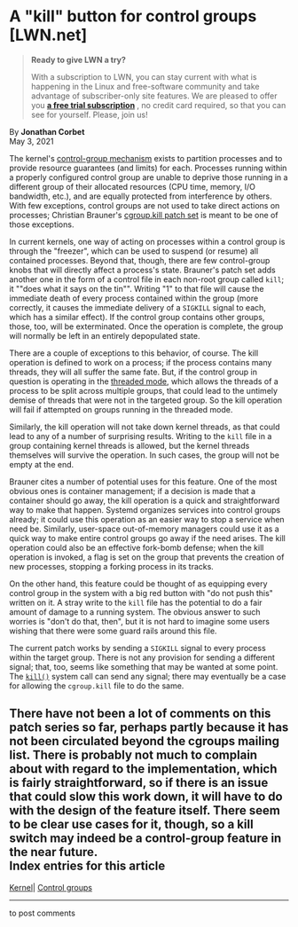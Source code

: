 # A "kill" button for control groups [LWN.net]

> **Ready to give LWN a try?**
> 
> With a subscription to LWN, you can stay current with what is happening in the Linux and free-software community and take advantage of subscriber-only site features. We are pleased to offer you **[a free trial subscription](https://lwn.net/Promo/nst-trial/claim)** , no credit card required, so that you can see for yourself. Please, join us! 

By **Jonathan Corbet**  
May 3, 2021 

The kernel's [control-group mechanism](/Articles/603762/) exists to partition processes and to provide resource guarantees (and limits) for each. Processes running within a properly configured control group are unable to deprive those running in a different group of their allocated resources (CPU time, memory, I/O bandwidth, etc.), and are equally protected from interference by others. With few exceptions, control groups are not used to take direct actions on processes; Christian Brauner's [cgroup.kill patch set](/ml/cgroups/20210503143922.3093755-1-brauner@kernel.org/) is meant to be one of those exceptions. 

In current kernels, one way of acting on processes within a control group is through the "freezer", which can be used to suspend (or resume) all contained processes. Beyond that, though, there are few control-group knobs that will directly affect a process's state. Brauner's patch set adds another one in the form of a control file in each non-root group called `kill`; it ""does what it says on the tin"". Writing "1" to that file will cause the immediate death of every process contained within the group (more correctly, it causes the immediate delivery of a `SIGKILL` signal to each, which has a similar effect). If the control group contains other groups, those, too, will be exterminated. Once the operation is complete, the group will normally be left in an entirely depopulated state. 

There are a couple of exceptions to this behavior, of course. The kill operation is defined to work on a process; if the process contains many threads, they will all suffer the same fate. But, if the control group in question is operating in the [threaded mode](/Articles/729215/), which allows the threads of a process to be split across multiple groups, that could lead to the untimely demise of threads that were not in the targeted group. So the kill operation will fail if attempted on groups running in the threaded mode. 

Similarly, the kill operation will not take down kernel threads, as that could lead to any of a number of surprising results. Writing to the `kill` file in a group containing kernel threads is allowed, but the kernel threads themselves will survive the operation. In such cases, the group will not be empty at the end. 

Brauner cites a number of potential uses for this feature. One of the most obvious ones is container management; if a decision is made that a container should go away, the kill operation is a quick and straightforward way to make that happen. Systemd organizes services into control groups already; it could use this operation as an easier way to stop a service when need be. Similarly, user-space out-of-memory managers could use it as a quick way to make entire control groups go away if the need arises. The kill operation could also be an effective fork-bomb defense; when the kill operation is invoked, a flag is set on the group that prevents the creation of new processes, stopping a forking process in its tracks. 

On the other hand, this feature could be thought of as equipping every control group in the system with a big red button with "do not push this" written on it. A stray write to the `kill` file has the potential to do a fair amount of damage to a running system. The obvious answer to such worries is "don't do that, then", but it is not hard to imagine some users wishing that there were some guard rails around this file. 

The current patch works by sending a `SIGKILL` signal to every process within the target group. There is not any provision for sending a different signal; that, too, seems like something that may be wanted at some point. The [`kill()`](https://man7.org/linux/man-pages/man2/kill.2.html) system call can send any signal; there may eventually be a case for allowing the `cgroup.kill` file to do the same. 

There have not been a lot of comments on this patch series so far, perhaps partly because it has not been circulated beyond the cgroups mailing list. There is probably not much to complain about with regard to the implementation, which is fairly straightforward, so if there is an issue that could slow this work down, it will have to do with the design of the feature itself. There seem to be clear use cases for it, though, so a kill switch may indeed be a control-group feature in the near future.  
Index entries for this article  
---  
[Kernel](/Kernel/Index)| [Control groups](/Kernel/Index#Control_groups)  
  


* * *

to post comments 

